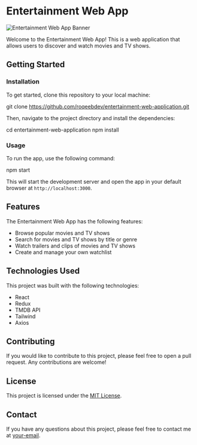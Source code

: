 # Entertainment Web App

![Entertainment Web App Banner](https://res.cloudinary.com/dvnxxzft4/image/upload/v1683328905/entertainment-app.png)

Welcome to the Entertainment Web App! This is a web application that allows users to discover and watch movies and TV shows.

## Getting Started

### Installation

To get started, clone this repository to your local machine:

git clone https://github.com/roqeebdev/entertainment-web-application.git


Then, navigate to the project directory and install the dependencies:

cd entertainment-web-application
npm install

### Usage

To run the app, use the following command:

npm start

This will start the development server and open the app in your default browser at `http://localhost:3000`.

## Features

The Entertainment Web App has the following features:

- Browse popular movies and TV shows
- Search for movies and TV shows by title or genre
- Watch trailers and clips of movies and TV shows
- Create and manage your own watchlist

## Technologies Used

This project was built with the following technologies:

- React
- Redux
- TMDB API
- Tailwind
- Axios

## Contributing

If you would like to contribute to this project, please feel free to open a pull request. Any contributions are welcome!

## License

This project is licensed under the [MIT License](LICENSE).

## Contact

If you have any questions about this project, please feel free to contact me at [your-email](mailto:your-email).



